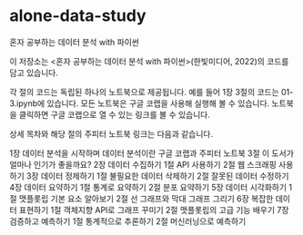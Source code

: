 # alone-data-study

혼자 공부하는 데이터 분석 with 파이썬


이 저장소는 <혼자 공부하는 데이터 분석 with 파이썬>(한빛미디어, 2022)의 코드를 담고 있습니다.

각 절의 코드는 독립된 하나의 노트북으로 제공됩니다. 예를 들어 1장 3절의 코드는 01-3.ipynb에 있습니다. 모든 노트북은 구글 코랩을 사용해 실행해 볼 수 있습니다. 노트북을 클릭하면 구글 코랩으로 열 수 있는 링크를 볼 수 있습니다.

상세 목차와 해당 절의 주피터 노트북 링크는 다음과 같습니다.

1장 데이터 분석을 시작하며
데이터 분석이란
구글 코랩과 주피터 노트북
3절 이 도서가 얼마나 인기가 좋을까요?
2장 데이터 수집하기
1절 API 사용하기
2절 웹 스크래핑 사용하기
3장 데이터 정제하기
1절 불필요한 데이터 삭제하기
2절 잘못된 데이터 수정하기
4장 데이터 요약하기
1절 통계로 요약하기
2절 분포 요약하기
5장 데이터 시각화하기
1절 맷플롯립 기본 요소 알아보기
2절 선 그래프와 막대 그래프 그리기
6장 복잡한 데이터 표현하기
1절 객체지향 API로 그래프 꾸미기
2절 맷플롯립의 고급 기능 배우기
7장 검증하고 예측하기
1절 통계적으로 추론하기
2절 머신러닝으로 예측하기
